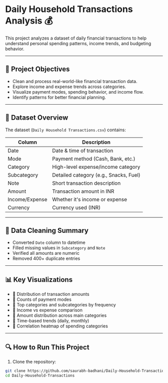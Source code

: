 # Daily Household Transactions Analysis 💰

This project analyzes a dataset of daily financial transactions to help understand personal spending patterns, income trends, and budgeting behavior.

---

## 🧾 Project Objectives

- Clean and process real-world-like financial transaction data.
- Explore income and expense trends across categories.
- Visualize payment modes, spending behavior, and income flow.
- Identify patterns for better financial planning.

---

## 📁 Dataset Overview

The dataset (`Daily Household Transactions.csv`) contains:

| Column           | Description                                      |
|------------------|--------------------------------------------------|
| Date             | Date & time of transaction                      |
| Mode             | Payment method (Cash, Bank, etc.)               |
| Category         | High-level expense/income category              |
| Subcategory      | Detailed category (e.g., Snacks, Fuel)          |
| Note             | Short transaction description                   |
| Amount           | Transaction amount in INR                       |
| Income/Expense   | Whether it's income or expense                  |
| Currency         | Currency used (INR)                             |

---

## 🧹 Data Cleaning Summary

- Converted `Date` column to datetime
- Filled missing values in `Subcategory` and `Note`
- Verified all amounts are numeric
- Removed 400+ duplicate entries

---

## 📊 Key Visualizations

- 📌 Distribution of transaction amounts
- 📌 Counts of payment modes
- 📌 Top categories and subcategories by frequency
- 📌 Income vs expense comparison
- 📌 Amount distribution across main categories
- 📌 Time-based trends (daily, monthly)
- 📌 Correlation heatmap of spending categories

---

## 🔍 How to Run This Project

1. Clone the repository:
```bash
git clone https://github.com/saurabh-badhani/Daily-Household-Transactions.git
cd Daily-Household-Transactions
